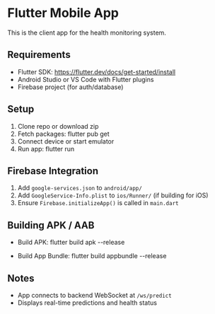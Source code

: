# Flutter Mobile App

This is the client app for the health monitoring system.

## Requirements

- Flutter SDK: https://flutter.dev/docs/get-started/install
- Android Studio or VS Code with Flutter plugins
- Firebase project (for auth/database)

## Setup

1. Clone repo or download zip
2. Fetch packages:
    flutter pub get
3. Connect device or start emulator
4. Run app:
    flutter run

## Firebase Integration

1. Add `google-services.json` to `android/app/`
2. Add `GoogleService-Info.plist` to `ios/Runner/` (if building for iOS)
3. Ensure `Firebase.initializeApp()` is called in `main.dart`

## Building APK / AAB

- Build APK:
    flutter build apk --release

- Build App Bundle:
    flutter build appbundle --release

## Notes

- App connects to backend WebSocket at `/ws/predict`
- Displays real-time predictions and health status
